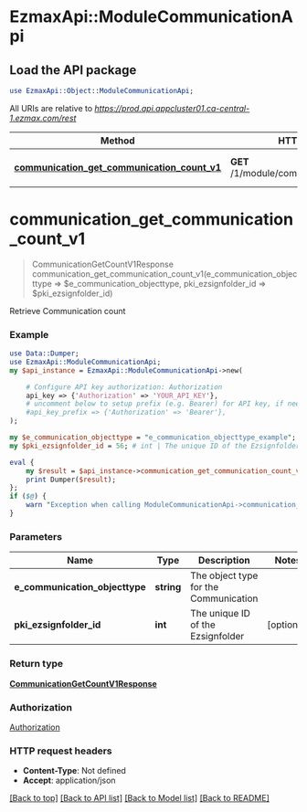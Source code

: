 # EzmaxApi::ModuleCommunicationApi

## Load the API package
```perl
use EzmaxApi::Object::ModuleCommunicationApi;
```

All URIs are relative to *https://prod.api.appcluster01.ca-central-1.ezmax.com/rest*

Method | HTTP request | Description
------------- | ------------- | -------------
[**communication_get_communication_count_v1**](ModuleCommunicationApi.md#communication_get_communication_count_v1) | **GET** /1/module/communication/getCount | Retrieve Communication count


# **communication_get_communication_count_v1**
> CommunicationGetCountV1Response communication_get_communication_count_v1(e_communication_objecttype => $e_communication_objecttype, pki_ezsignfolder_id => $pki_ezsignfolder_id)

Retrieve Communication count



### Example
```perl
use Data::Dumper;
use EzmaxApi::ModuleCommunicationApi;
my $api_instance = EzmaxApi::ModuleCommunicationApi->new(

    # Configure API key authorization: Authorization
    api_key => {'Authorization' => 'YOUR_API_KEY'},
    # uncomment below to setup prefix (e.g. Bearer) for API key, if needed
    #api_key_prefix => {'Authorization' => 'Bearer'},
);

my $e_communication_objecttype = "e_communication_objecttype_example"; # string | The object type for the Communication
my $pki_ezsignfolder_id = 56; # int | The unique ID of the Ezsignfolder

eval {
    my $result = $api_instance->communication_get_communication_count_v1(e_communication_objecttype => $e_communication_objecttype, pki_ezsignfolder_id => $pki_ezsignfolder_id);
    print Dumper($result);
};
if ($@) {
    warn "Exception when calling ModuleCommunicationApi->communication_get_communication_count_v1: $@\n";
}
```

### Parameters

Name | Type | Description  | Notes
------------- | ------------- | ------------- | -------------
 **e_communication_objecttype** | **string**| The object type for the Communication | 
 **pki_ezsignfolder_id** | **int**| The unique ID of the Ezsignfolder | [optional] 

### Return type

[**CommunicationGetCountV1Response**](CommunicationGetCountV1Response.md)

### Authorization

[Authorization](../README.md#Authorization)

### HTTP request headers

 - **Content-Type**: Not defined
 - **Accept**: application/json

[[Back to top]](#) [[Back to API list]](../README.md#documentation-for-api-endpoints) [[Back to Model list]](../README.md#documentation-for-models) [[Back to README]](../README.md)

